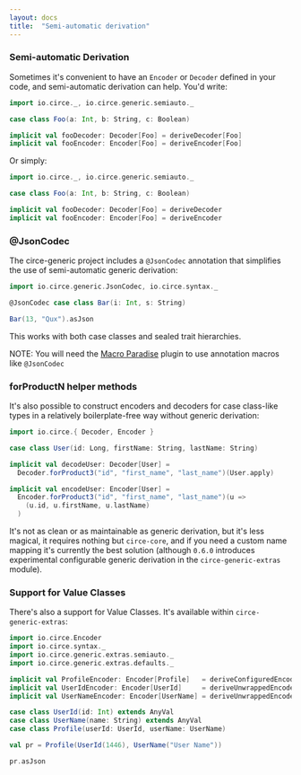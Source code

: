 ```yaml
---
layout: docs
title:  "Semi-automatic derivation"
---
```


### Semi-automatic Derivation

Sometimes it's convenient to have an `Encoder` or `Decoder` defined in your code, and semi-automatic derivation can help. You'd write:

```scala mdoc:silent
import io.circe._, io.circe.generic.semiauto._

case class Foo(a: Int, b: String, c: Boolean)

implicit val fooDecoder: Decoder[Foo] = deriveDecoder[Foo]
implicit val fooEncoder: Encoder[Foo] = deriveEncoder[Foo]
```

Or simply:

```scala mdoc:silent:reset
import io.circe._, io.circe.generic.semiauto._

case class Foo(a: Int, b: String, c: Boolean)

implicit val fooDecoder: Decoder[Foo] = deriveDecoder
implicit val fooEncoder: Encoder[Foo] = deriveEncoder
```

### @JsonCodec

The circe-generic project includes a `@JsonCodec` annotation that simplifies the
use of semi-automatic generic derivation:

```scala mdoc
import io.circe.generic.JsonCodec, io.circe.syntax._

@JsonCodec case class Bar(i: Int, s: String)

Bar(13, "Qux").asJson
```

This works with both case classes and sealed trait hierarchies.

NOTE: You will need the [Macro Paradise](https://docs.scala-lang.org/overviews/macros/paradise.html) plugin to use annotation macros like `@JsonCodec`

### forProductN helper methods

It's also possible to construct encoders and decoders for case class-like types
in a relatively boilerplate-free way without generic derivation:

```scala mdoc
import io.circe.{ Decoder, Encoder }

case class User(id: Long, firstName: String, lastName: String)

implicit val decodeUser: Decoder[User] =
  Decoder.forProduct3("id", "first_name", "last_name")(User.apply)

implicit val encodeUser: Encoder[User] =
  Encoder.forProduct3("id", "first_name", "last_name")(u =>
    (u.id, u.firstName, u.lastName)
  )
```

It's not as clean or as maintainable as generic derivation, but it's less magical, it requires nothing but `circe-core`, and if you need a custom name mapping it's currently the best solution (although `0.6.0` introduces experimental configurable generic derivation in the `circe-generic-extras` module).

### Support for Value Classes

There's also a support for Value Classes. It's available within `circe-generic-extras`:

```scala mdoc
import io.circe.Encoder
import io.circe.syntax._
import io.circe.generic.extras.semiauto._
import io.circe.generic.extras.defaults._

implicit val ProfileEncoder: Encoder[Profile]   = deriveConfiguredEncoder
implicit val UserIdEncoder: Encoder[UserId]     = deriveUnwrappedEncoder
implicit val UserNameEncoder: Encoder[UserName] = deriveUnwrappedEncoder

case class UserId(id: Int) extends AnyVal
case class UserName(name: String) extends AnyVal
case class Profile(userId: UserId, userName: UserName)

val pr = Profile(UserId(1446), UserName("User Name"))

pr.asJson

```
